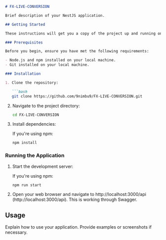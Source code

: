 ```markdown
# FX-LIVE-CONVERSION

Brief description of your NestJS application.

## Getting Started

These instructions will get you a copy of the project up and running on your local machine for development and testing purposes.

### Prerequisites

Before you begin, ensure you have met the following requirements:

- Node.js and npm installed on your local machine.
- Git installed on your local machine.

### Installation

1. Clone the repository:

   ```bash
   git clone https://github.com/9nimbu9/FX-LIVE-CONVERSION.git
   ```

2. Navigate to the project directory:

   ```bash
   cd FX-LIVE-CONVERSION
   ```

3. Install dependencies:

   If you're using npm:

   ```bash
   npm install
   ```
   

### Running the Application

1. Start the development server:

   If you're using npm:

   ```bash
   npm run start
   ```


2. Open your web browser and navigate to http://localhost:3000/api (http://localhost:3000/api). This is working through Swagger.

## Usage

Explain how to use your application. Provide examples or screenshots if necessary.
